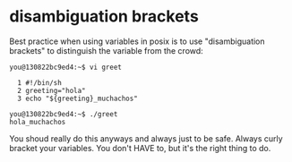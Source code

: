 # disambiguation brackets

Best practice when using variables in posix is to use "disambiguation brackets" to distinguish the variable from the crowd:

```
you@130822bc9ed4:~$ vi greet 

  1 #!/bin/sh
  2 greeting="hola"
  3 echo "${greeting}_muchachos"

you@130822bc9ed4:~$ ./greet 
hola_muchachos
```
You shoud really do this anyways and always just to be safe. Always curly bracket your variables. You don't HAVE to, but it's the right thing to do. 


